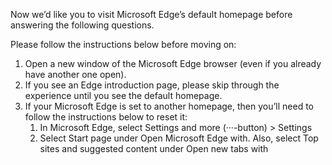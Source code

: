 Now we’d like you to visit Microsoft Edge’s default homepage before answering the following questions. 

Please follow the instructions below before moving on: 
1. Open a new window of the Microsoft Edge browser (even if you already have another one open). 
2. If you see an Edge introduction page, please skip through the experience until you see the default homepage. 
3. If your Microsoft Edge is set to another homepage, then you’ll need to follow the instructions below to reset it: 
   1. In Microsoft Edge, select Settings and more (···-button) > Settings 
   2. Select Start page under Open Microsoft Edge with. Also, select Top sites and suggested content under Open new tabs with 
 
